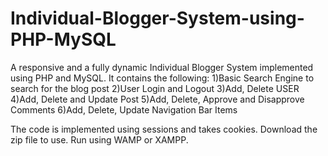# Individual-Blogger-System-using-PHP-MySQL
A responsive and a fully dynamic Individual Blogger System implemented using PHP and MySQL.
It contains the following:
1)Basic Search Engine to search for the blog post
2)User Login and Logout
3)Add, Delete USER
4)Add, Delete and Update Post
5)Add, Delete, Approve and Disapprove Comments
6)Add, Delete, Update Navigation Bar Items

The code is implemented using sessions and takes cookies.
Download the zip file to use. Run using WAMP or XAMPP.
